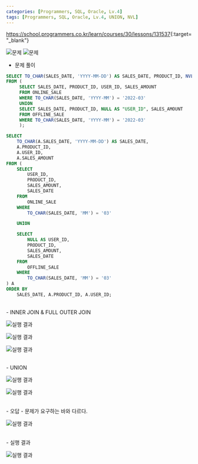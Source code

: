 ```yaml
---
categories: [Programmers, SQL, Oracle, Lv.4]
tags: [Programmers, SQL, Oracle, Lv.4, UNION, NVL] 
---
```


<https://school.programmers.co.kr/learn/courses/30/lessons/131537>{:target="_blank"}

![문제](/assets/img/programmers/sql/oracle/lv.4/%EC%98%A4%ED%94%84%EB%9D%BC%EC%9D%B8%E2%80%A2%EC%98%A8%EB%9D%BC%EC%9D%B8_%ED%8C%90%EB%A7%A4_%EB%8D%B0%EC%9D%B4%ED%84%B0_%ED%86%B5%ED%95%A9%ED%95%98%EA%B8%B0(1).png)
![문제](/assets/img/programmers/sql/oracle/lv.4/%EC%98%A4%ED%94%84%EB%9D%BC%EC%9D%B8%E2%80%A2%EC%98%A8%EB%9D%BC%EC%9D%B8_%ED%8C%90%EB%A7%A4_%EB%8D%B0%EC%9D%B4%ED%84%B0_%ED%86%B5%ED%95%A9%ED%95%98%EA%B8%B0(2).png)

- 문제 풀이

```sql
SELECT TO_CHAR(SALES_DATE, 'YYYY-MM-DD') AS SALES_DATE, PRODUCT_ID, NVL(USER_ID, NULL) AS "USER_ID", SALES_AMOUNT 
FROM (
     SELECT SALES_DATE, PRODUCT_ID, USER_ID, SALES_AMOUNT
     FROM ONLINE_SALE
     WHERE TO_CHAR(SALES_DATE, 'YYYY-MM') = '2022-03'
     UNION
     SELECT SALES_DATE, PRODUCT_ID, NULL AS "USER_ID", SALES_AMOUNT
     FROM OFFLINE_SALE 
     WHERE TO_CHAR(SALES_DATE, 'YYYY-MM') = '2022-03'
     );
```

```sql
SELECT
    TO_CHAR(A.SALES_DATE, 'YYYY-MM-DD') AS SALES_DATE,
    A.PRODUCT_ID,
    A.USER_ID,
    A.SALES_AMOUNT
FROM (
    SELECT
        USER_ID,
        PRODUCT_ID,
        SALES_AMOUNT,
        SALES_DATE
    FROM
        ONLINE_SALE
    WHERE
        TO_CHAR(SALES_DATE, 'MM') = '03'

    UNION

    SELECT
        NULL AS USER_ID,
        PRODUCT_ID,
        SALES_AMOUNT,
        SALES_DATE
    FROM
        OFFLINE_SALE
    WHERE
        TO_CHAR(SALES_DATE, 'MM') = '03'
) A
ORDER BY
    SALES_DATE, A.PRODUCT_ID, A.USER_ID;
```


<br>
- INNER JOIN & FULL OUTER JOIN

![실행 결과](/assets/img/programmers/sql/oracle/lv.4/%EC%98%A4%ED%94%84%EB%9D%BC%EC%9D%B8%E2%80%A2%EC%98%A8%EB%9D%BC%EC%9D%B8_%ED%8C%90%EB%A7%A4_%EB%8D%B0%EC%9D%B4%ED%84%B0_%ED%86%B5%ED%95%A9%ED%95%98%EA%B8%B0(3).png)

![실행 결과](/assets/img/programmers/sql/oracle/lv.4/%EC%98%A4%ED%94%84%EB%9D%BC%EC%9D%B8%E2%80%A2%EC%98%A8%EB%9D%BC%EC%9D%B8_%ED%8C%90%EB%A7%A4_%EB%8D%B0%EC%9D%B4%ED%84%B0_%ED%86%B5%ED%95%A9%ED%95%98%EA%B8%B0(4).png)

![실행 결과](/assets/img/programmers/sql/oracle/lv.4/%EC%98%A4%ED%94%84%EB%9D%BC%EC%9D%B8%E2%80%A2%EC%98%A8%EB%9D%BC%EC%9D%B8_%ED%8C%90%EB%A7%A4_%EB%8D%B0%EC%9D%B4%ED%84%B0_%ED%86%B5%ED%95%A9%ED%95%98%EA%B8%B0(5).png)


<br>
- UNION

![실행 결과](/assets/img/programmers/sql/oracle/lv.4/%EC%98%A4%ED%94%84%EB%9D%BC%EC%9D%B8%E2%80%A2%EC%98%A8%EB%9D%BC%EC%9D%B8_%ED%8C%90%EB%A7%A4_%EB%8D%B0%EC%9D%B4%ED%84%B0_%ED%86%B5%ED%95%A9%ED%95%98%EA%B8%B0(6).png)

![실행 결과](/assets/img/programmers/sql/oracle/lv.4/%EC%98%A4%ED%94%84%EB%9D%BC%EC%9D%B8%E2%80%A2%EC%98%A8%EB%9D%BC%EC%9D%B8_%ED%8C%90%EB%A7%A4_%EB%8D%B0%EC%9D%B4%ED%84%B0_%ED%86%B5%ED%95%A9%ED%95%98%EA%B8%B0(7).png)


<br>
- 오답 - 문제가 요구하는 바와 다르다.

![실행 결과](/assets/img/programmers/sql/oracle/lv.4/%EC%98%A4%ED%94%84%EB%9D%BC%EC%9D%B8%E2%80%A2%EC%98%A8%EB%9D%BC%EC%9D%B8_%ED%8C%90%EB%A7%A4_%EB%8D%B0%EC%9D%B4%ED%84%B0_%ED%86%B5%ED%95%A9%ED%95%98%EA%B8%B0(8).png)

<br>
- 실행 결과

![실행 결과](/assets/img/programmers/sql/oracle/lv.4/%EC%98%A4%ED%94%84%EB%9D%BC%EC%9D%B8%E2%80%A2%EC%98%A8%EB%9D%BC%EC%9D%B8_%ED%8C%90%EB%A7%A4_%EB%8D%B0%EC%9D%B4%ED%84%B0_%ED%86%B5%ED%95%A9%ED%95%98%EA%B8%B0(9).png)
